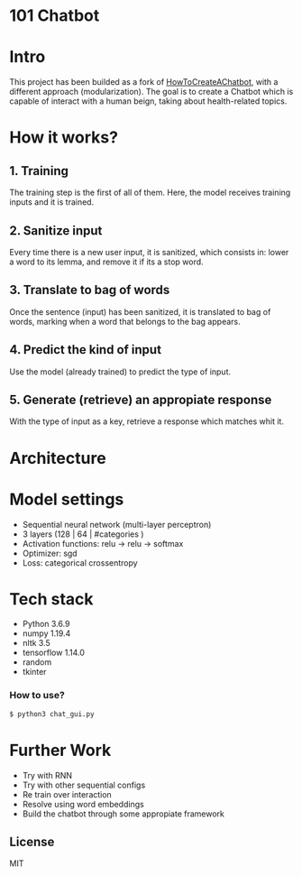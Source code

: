# 101 Chatbot
# Intro
This project has been builded as a fork of [HowToCreateAChatbot](https://towardsdatascience.com/how-to-create-a-chatbot-with-python-deep-learning-in-less-than-an-hour-56a063bdfc44), with a different approach (modularization).
The goal is to create a Chatbot which is capable of interact with a human beign, taking about health-related topics.

# How it works?
## 1. Training
The training step is the first of all of them. Here, the model receives training inputs and it is trained.
## 2. Sanitize input
Every time there is a new user input, it is sanitized, which consists in: lower a word to its lemma, and remove it if its a stop word.
## 3. Translate to bag of words
Once the sentence (input) has been sanitized, it is translated to bag of words, marking when a word that belongs to the bag appears.
## 4. Predict the kind of input
Use the model (already trained) to predict the type of input.
## 5. Generate (retrieve) an appropiate response
With the type of input as a key, retrieve a response which matches whit it.
# Architecture

# Model settings
  - Sequential neural network (multi-layer perceptron)
  - 3 layers (128 | 64 | #categories )
  - Activation functions: relu -> relu -> softmax
  - Optimizer: sgd
  - Loss: categorical crossentropy
 
# Tech stack
  - Python 3.6.9
  - numpy 1.19.4
  - nltk 3.5
  - tensorflow 1.14.0
  - random
  - tkinter

### How to use?
```sh
$ python3 chat_gui.py
```

# Further Work
 - Try with RNN
 - Try with other sequential configs
 - Re train over interaction
 - Resolve using word embeddings
 - Build the chatbot through some appropiate framework

License
----

MIT

